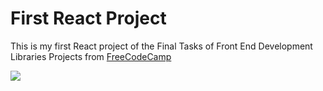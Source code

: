 # First React Project

This is my first React project of the Final Tasks of Front End Development Libraries Projects from [FreeCodeCamp](https://www.freecodecamp.org/)

![](https://user-images.githubusercontent.com/66536024/116495863-2a0e7880-a87a-11eb-8c69-03383f25e86f.png)
